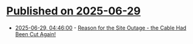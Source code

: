 # [Published on 2025-06-29](index.md)

* [2025-06-29, 04:46:00](https://soylentnews.org/meta/article.pl?sid=25/06/29/0446225&from=rss) - [Reason for the Site Outage - the Cable Had Been Cut Again!](https://soylentnews.org/meta/article.pl?sid=25/06/29/0446225&from=rss)
